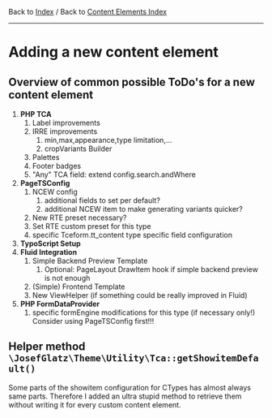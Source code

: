 Back to [Index](../Index.md) / Back to
[Content Elements Index](Index.md)

---

# Adding a new content element

## Overview of common possible ToDo's for a new content element

1. **PHP TCA**
   1. Label improvements
   2. IRRE improvements
      1. min,max,appearance,type limitation,...
      2. cropVariants Builder
   3. Palettes
   4. Footer badges
   5. "Any" TCA field: extend config.search.andWhere
2. **PageTSConfig**
   1. NCEW config
      1. additional fields to set per default?
      2. additional NCEW item to make generating variants quicker?
   2. New RTE preset necessary?
   3. Set RTE custom preset for this type
   4. specific Tceform.tt_content type specific field
      configuration
3. **TypoScript Setup**
4. **Fluid Integration**
   1. Simple Backend Preview Template
      1. Optional: PageLayout DrawItem hook if simple backend preview is not enough
   2. (Simple) Frontend Template
   3. New ViewHelper (if something could be really improved in Fluid)
5. **PHP FormDataProvider**
   1. specific formEngine modifications for this type (if necessary only!) Consider using PageTSConfig first!!!

## Helper method `\JosefGlatz\Theme\Utility\Tca::getShowitemDefault()`

Some parts of the showitem configuration for CTypes has almost always
same parts. Therefore I added an ultra stupid method to retrieve them
without writing it for every custom content element.
